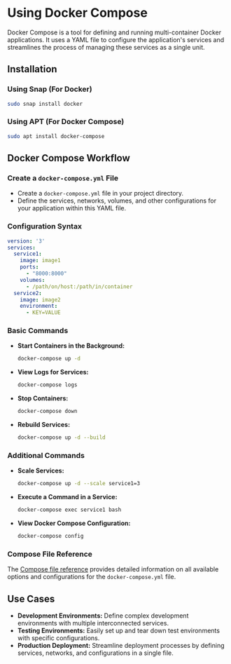 # Using Docker Compose

Docker Compose is a tool for defining and running multi-container Docker applications. It uses a YAML file to configure the application's services and streamlines the process of managing these services as a single unit.

## Installation

### Using Snap (For Docker)
```bash
sudo snap install docker
```

### Using APT (For Docker Compose)
```bash
sudo apt install docker-compose
```

## Docker Compose Workflow

### Create a `docker-compose.yml` File

- Create a `docker-compose.yml` file in your project directory.
- Define the services, networks, volumes, and other configurations for your application within this YAML file.

### Configuration Syntax

```yaml
version: '3'
services:
  service1:
    image: image1
    ports:
      - "8000:8000"
    volumes:
      - /path/on/host:/path/in/container
  service2:
    image: image2
    environment:
      - KEY=VALUE
```

### Basic Commands

- **Start Containers in the Background:**
  ```bash
  docker-compose up -d
  ```

- **View Logs for Services:**
  ```bash
  docker-compose logs
  ```

- **Stop Containers:**
  ```bash
  docker-compose down
  ```

- **Rebuild Services:**
  ```bash
  docker-compose up -d --build
  ```

### Additional Commands

- **Scale Services:**
  ```bash
  docker-compose up -d --scale service1=3
  ```

- **Execute a Command in a Service:**
  ```bash
  docker-compose exec service1 bash
  ```

- **View Docker Compose Configuration:**
  ```bash
  docker-compose config
  ```

### Compose File Reference

The [Compose file reference](https://docs.docker.com/compose/compose-file/) provides detailed information on all available options and configurations for the `docker-compose.yml` file.

## Use Cases

- **Development Environments:** Define complex development environments with multiple interconnected services.
- **Testing Environments:** Easily set up and tear down test environments with specific configurations.
- **Production Deployment:** Streamline deployment processes by defining services, networks, and configurations in a single file.

